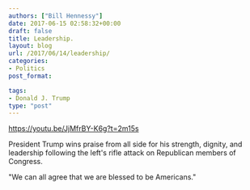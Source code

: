 ```yaml
---
authors: ["Bill Hennessy"]
date: 2017-06-15 02:58:32+00:00
draft: false
title: Leadership.
layout: blog
url: /2017/06/14/leadership/
categories:
- Politics
post_format:

tags:
- Donald J. Trump
type: "post"
---
```


https://youtu.be/JjMfrBY-K6g?t=2m15s

President Trump wins praise from all side for his strength, dignity, and leadership following the left's rifle attack on Republican members of Congress.

"We can all agree that we are blessed to be Americans."
